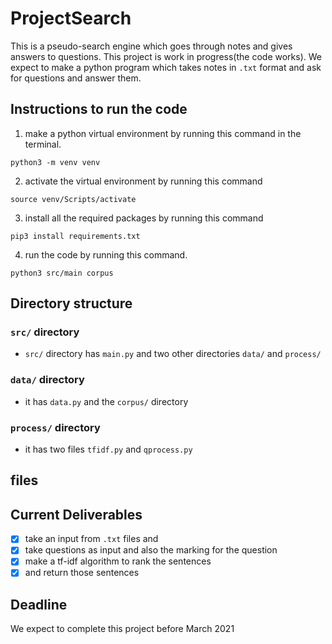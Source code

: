 # ProjectSearch
This is a pseudo-search engine which goes through notes and gives answers to questions.
This project is work in progress(the code works).
We expect to make a python program which takes notes in `.txt` format and ask for questions and answer them.

## Instructions to run the code
1. make a python virtual environment by running this command in the terminal.
```
python3 -m venv venv
```
2. activate the virtual environment by running this command
```
source venv/Scripts/activate
```
3. install all the required packages by running this command
```
pip3 install requirements.txt
```
4. run the code by running this command.
```
python3 src/main corpus
```

## Directory structure  

### `src/` directory
- `src/` directory has `main.py` and two other directories `data/` and `process/`
### `data/` directory
- it has `data.py` and the `corpus/` directory
### `process/` directory 
- it has two files `tfidf.py` and `qprocess.py`

## files





## Current Deliverables
- [x] take an input from `.txt` files and 
- [x] take questions as input and also the marking for the question
- [x] make a tf-idf algorithm to rank the sentences
- [x] and return those sentences

## Deadline 
 We expect to complete this project before March 2021

